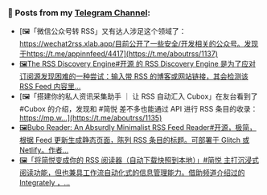 ### 📰 Posts from my [Telegram Channel](https://t.me/s/aboutrss):
<!-- BLOG-POST-LIST:START -->
- [🖼「微信公众号转 RSS」又有达人涉足这个领域了：https://wechat2rss.xlab.app/目前公开了一些安全/开发相关的公众号。发现于https://t.me/appinnfeed/4417](https://t.me/aboutrss/1137)
- [🖼The RSS Discovery Engine#开源 的 RSS Discovery Engine 是为了应对订阅源发现困难的一种尝试：输入带 RSS 的博客或网站链接，其会检测该 RSS Feed 内容里...](https://t.me/aboutrss/1136)
- [🖼「搭建你的私人资讯采集助手 ｜ 让 RSS 自动汇入 Cubox」在友台看到了 #Cubox 的介绍，发现和 #简悦 差不多也能通过 API 进行 RSS 条目的收录：https://mp.w...](https://t.me/aboutrss/1135)
- [🖼Bubo Reader: An Absurdly Minimalist RSS Feed Reader#开源，极简，根据 Feed 更新生成静态页面，陈列 RSS 条目的标题。可部署于 Glitch 或 Netlify。作者...](https://t.me/aboutrss/1134)
- [🖼「将简悦变成你的 RSS 阅读器（自动下载快照到本地）」#简悦 主打沉浸式阅读功能，但也兼具工作流自动化式的信息管理能力。借助频道介绍过的 Integrately ，...](https://t.me/aboutrss/1133)
<!-- BLOG-POST-LIST:END -->

<!--
**AboutRSS/AboutRSS** is a ✨ _special_ ✨ repository because its `README.md` (this file) appears on your GitHub profile.

Here are some ideas to get you started:

- 🔭 I’m currently working on ...
- 🌱 I’m currently learning ...
- 👯 I’m looking to collaborate on ...
- 🤔 I’m looking for help with ...
- 💬 Ask me about ...
- 📫 How to reach me: ...
- 😄 Pronouns: ...
- ⚡ Fun fact: ...
-->
